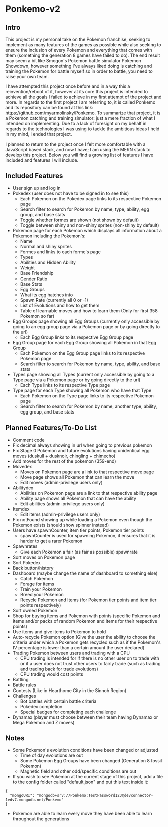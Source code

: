 # Ponkemo-v2

## Intro

This project is my personal take on the Pokemon franchise, seeking to implement as many features of the games as possible while also seeking to ensure the inclusion of every Pokemon and everything that comes with them (something the generation 8 games have failed to do). The end result may seem a bit like Smogon's Pokemon battle simulator Pokemon Showdown, however something I've always liked doing is catching and training the Pokemon for battle myself so in order to battle, you need to raise your own team.

I have attempted this project once before and in a way this a reinvention/reboot of it, however at its core this project is intended to achieve all the goals I failed to achieve in my first attempt of the project and more. In regards to the first project I am referring to, it is called Ponkemo and its repository can be found at this link: https://github.com/myarmolinsky/Ponkemo. To summarize that project, it is a Pokemon catching and training simulator: just a mere fraction of what I intended on implementing. Due to a lack of foresight on my behalf in regards to the technologies I was using to tackle the ambitious ideas I held in my mind, I ended that project.

I planned to return to the project once I felt more comfortable with a JavaScript based stack, and now I have; I am using the MERN stack to develop this project. Below you will find a growing list of features I have included and features I will include.

## Included Features

- User sign up and log in
- Pokedex (user does not have to be signed in to see this)
  - Each Pokemon on the Pokedex page links to its respective Pokemon page
  - Search filter to search for Pokemon by name, type, ability, egg group, and base stats
  - Toggle whether formes are shown (not shown by default)
  - Toggle between shiny and non-shiny sprites (non-shiny by default)
- Pokemon page for each Pokemon which displays all information about a Pokemon including the Pokemon's:
  - Name
  - Normal and shiny sprites
  - Formes and links to each forme's page
  - Types
  - Abilities and Hidden Ability
  - Weight
  - Base Friendship
  - Gender Ratio
  - Base Stats
  - Egg Groups
  - What its egg hatches into
  - Spawn Rate (currently all 0 or -1)
  - List of Evolutions and how to get them
  - Table of learnable moves and how to learn them (Only for first 358 Pokemon so far)
- Egg Groups page showing all Egg Groups (currently only accessible by going to an egg group page via a Pokemon page or by going directly to the url)
  - Each Egg Group links to its respective Egg Group page
- Egg Group page for each Egg Group showing all Pokemon in that Egg Group
  - Each Pokemon on the Egg Group page links to its respective Pokemon page
  - Search filter to search for Pokemon by name, type, ability, and base stats
- Types page showing all Types (current only accessible by going to a Type page via a Pokemon page or by going directly to the url)
  - Each Type links to its respective Type page
- Type page for each Type showing all Pokemon who have that Type
  - Each Pokemon on the Type page links to its respective Pokemon page
  - Search filter to search for Pokemon by name, another type, ability, egg group, and base stats

## Planned Features/To-Do List

- Comment code
- Fix decimal always showing in url when going to previous pokemon
- Fix Stage 0 Pokemon and future evolutions having unidentical egg moves (duskull + dusknoir, chingling + chimecho)
- Add moves for the rest of the pokemon (359-end)
- Movedex
  - Moves on Pokemon page are a link to that respective move page
  - Move page shows all Pokemon that can learn the move
  - Edit moves (admin-privilege users only)
- Abilitydex
  - Abilities on Pokemon page are a link to that respective ability page
  - Ability page shows all Pokemon that can have the ability
  - Edit abilities (admin-privilege users only)
- Itemdex
  - Edit items (admin-privilege users only)
- Fix notFound showing up while loading a Pokemon even though the Pokemon exists (should show spinner instead)
- Users have spawnCounter, item tier points, Pokemon tier points
  - spawnCounter is used for spawning Pokemon, it ensures that it is harder to get a rarer Pokemon
- Spawnrates
  - Give each Pokemon a fair (as fair as possible) spawnrate
- Sort moves on Pokemon page
- Sort Pokedex
- Back button/history
- Dashboard (maybe change the name of dashboard to something else)
  - Catch Pokemon
  - Forage for items
  - Train your Pokemon
  - Breed your Pokemon
  - Recycle Pokemon and Items (for Pokemon tier points and item tier points respectively)
- Sort owned Pokemon
- Shop for buying items and Pokemon with points (specific Pokemon and items and/or packs of random Pokemon and items for their respective points)
- Use items and give items to Pokemon to hold
- Auto-recycle Pokemon option (Give the user the ability to choose the criteria under which a Pokemon gets recycled such as if the Pokemon's IV percentage is lower than a certain amount the user declared)
- Trading Pokemon between users and trading with a CPU
  - CPU trading is intended for if there is no other user on to trade with or if a user does not trust other users to fairly trade (such as trading and trading back for trade evolutions)
  - CPU trading would cost points
- Battling
- Battle rules
- Contests (Like in Hearthome City in the Sinnoh Region)
- Challenges
  - Bot battles with certain battle criteria
  - Pokedex completion
  - Special badges for completing each challenge
- Dynamax (player must choose between their team having Dynamax or Mega Pokemon and Z moves)

## Notes

- Some Pokemon's evolution conditions have been changed or adjusted
  - Time of day evolutions are out
  - Some Pokemon Egg Groups have been changed (Generation 8 fossil Pokemon)
  - Magnetic field and other odd/specific conditions are out
- If you wish to see Pokemon at the current stage of this project, add a file to the config folder called "default.json" and put this text inside it:

```
{
  "mongoURI": "mongodb+srv://Ponkemo:TestPassword123@devconnector-1edv7.mongodb.net/Ponkemo"
}
```

- Pokemon are able to learn every move they have been able to learn throughout the generations
